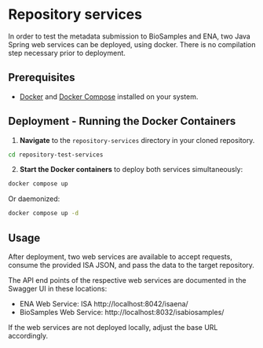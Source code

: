 # Repository services

In order to test the metadata submission to BioSamples and ENA, two Java Spring web services can be deployed, using docker. There is no compilation step necessary prior to deployment.

## Prerequisites

- [Docker](https://docs.docker.com/get-docker/) and [Docker Compose](https://docs.docker.com/compose/) installed on your system.

## Deployment - Running the Docker Containers

1. **Navigate** to the `repository-services` directory in your cloned repository.

```sh
cd repository-test-services
```

2. **Start the Docker containers** to deploy both services simultaneously:
 
 ```sh
 docker compose up
 ```

Or daemonized:

 ```sh
 docker compose up -d
 ```

 ## Usage

 After deployment, two web services are available to accept requests, consume the provided ISA JSON, and pass the data to the target repository.

 The API end points of the respective web services are documented in the Swagger UI in these locations:

 - ENA Web Service: ISA http://localhost:8042/isaena/
 - BioSamples Web Service: http://localhost:8032/isabiosamples/

 If the web services are not deployed locally, adjust the base URL accordingly.